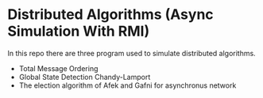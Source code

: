 # Distributed Algorithms (Async Simulation With RMI)
In this repo there are three program used to simulate distributed algorithms.
- Total Message Ordering
- Global State Detection Chandy-Lamport
- The election algorithm of Afek and Gafni for asynchronus network
